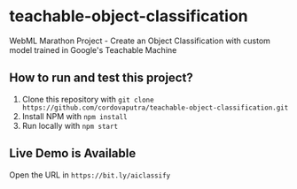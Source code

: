 # teachable-object-classification
WebML Marathon Project - Create an Object Classification with custom model trained in Google's Teachable Machine

## How to run and test this project?
1. Clone this repository with `git clone https://github.com/cordovaputra/teachable-object-classification.git`
2. Install NPM with `npm install`
3. Run locally with `npm start`

## Live Demo is Available
Open the URL in `https://bit.ly/aiclassify`
